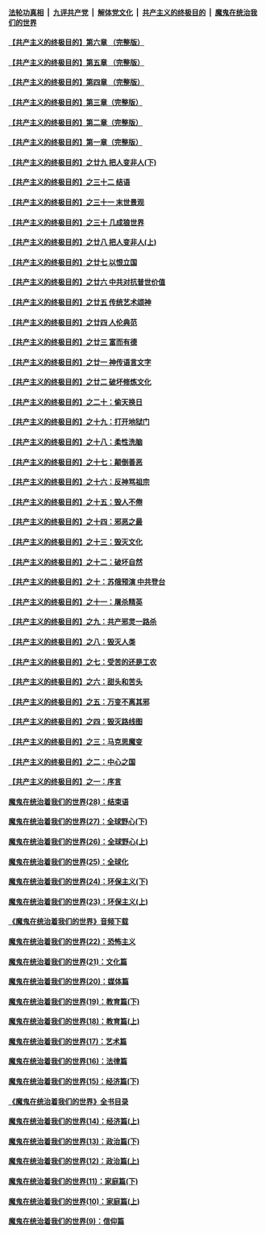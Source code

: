 ####  [法轮功真相](../../../../basic/blob/master/README.md?t=06291131) &nbsp;|&nbsp; [九评共产党](../../../../9ping.md/blob/master/README.md?t=06291131) &nbsp;|&nbsp; [解体党文化](../../../../jtdwh.md/blob/master/README.md?t=06291131)  &nbsp;|&nbsp; [共产主义的终极目的](../../../../gczydzjmd.md/blob/master/README.md?t=06291131) &nbsp;|&nbsp; [魔鬼在统治我们的世界](../../../../mgztzwmdsj.md/blob/master/README.md?t=06291131) 

#### [【共产主义的终极目的】第六章 （完整版）](../pages/nsc422/n11428913.md?t=06291131) 

#### [【共产主义的终极目的】第五章 （完整版）](../pages/nsc422/n11428912.md?t=06291131) 

#### [【共产主义的终极目的】第四章 （完整版）](../pages/nsc422/n11428907.md?t=06291131) 

#### [【共产主义的终极目的】第三章（完整版）](../pages/nsc422/n11428848.md?t=06291131) 

#### [【共产主义的终极目的】第二章（完整版）](../pages/nsc422/n11428831.md?t=06291131) 

#### [【共产主义的终极目的】第一章（完整版）](../pages/nsc422/n11417651.md?t=06291131) 

#### [【共产主义的终极目的】之廿九 把人变非人(下)](../pages/nsc422/n11344140.md?t=06291131) 

#### [【共产主义的终极目的】之三十二 结语](../pages/nsc422/n11360535.md?t=06291131) 

#### [【共产主义的终极目的】之三十一 末世景观](../pages/nsc422/n11351129.md?t=06291131) 

#### [【共产主义的终极目的】之三十 几成狼世界](../pages/nsc422/n11348280.md?t=06291131) 

#### [【共产主义的终极目的】之廿八 把人变非人(上)](../pages/nsc422/n11340492.md?t=06291131) 

#### [【共产主义的终极目的】之廿七 以恨立国](../pages/nsc422/n11336944.md?t=06291131) 

#### [【共产主义的终极目的】之廿六 中共对抗普世价值](../pages/nsc422/n11324785.md?t=06291131) 

#### [【共产主义的终极目的】之廿五 传统艺术颂神](../pages/nsc422/n11296396.md?t=06291131) 

#### [【共产主义的终极目的】之廿四 人伦典范](../pages/nsc422/n11296397.md?t=06291131) 

#### [【共产主义的终极目的】之廿三 富而有德](../pages/nsc422/n11283598.md?t=06291131) 

#### [【共产主义的终极目的】之廿一 神传语言文字](../pages/nsc422/n11263265.md?t=06291131) 

#### [【共产主义的终极目的】之廿二 破坏修炼文化](../pages/nsc422/n11245728.md?t=06291131) 

#### [【共产主义的终极目的】之二十：偷天换日](../pages/nsc422/n11238846.md?t=06291131) 

#### [【共产主义的终极目的】之十九：打开地狱门](../pages/nsc422/n11206376.md?t=06291131) 

#### [【共产主义的终极目的】之十八：柔性洗脑](../pages/nsc422/n11199994.md?t=06291131) 

#### [【共产主义的终极目的】之十七：颠倒善恶](../pages/nsc422/n11179782.md?t=06291131) 

#### [【共产主义的终极目的】之十六：反神骂祖宗](../pages/nsc422/n11166798.md?t=06291131) 

#### [【共产主义的终极目的】之十五：毁人不倦](../pages/nsc422/n11166792.md?t=06291131) 

#### [【共产主义的终极目的】之十四：邪恶之最](../pages/nsc422/n11150249.md?t=06291131) 

#### [【共产主义的终极目的】之十三：毁灭文化](../pages/nsc422/n11135227.md?t=06291131) 

#### [【共产主义的终极目的】之十二：破坏自然](../pages/nsc422/n11135214.md?t=06291131) 

#### [【共产主义的终极目的】之十：苏俄预演 中共登台](../pages/nsc422/n11118424.md?t=06291131) 

#### [【共产主义的终极目的】之十一：屠杀精英](../pages/nsc422/n11118442.md?t=06291131) 

#### [【共产主义的终极目的】之九：共产邪灵一路杀](../pages/nsc422/n11114139.md?t=06291131) 

#### [【共产主义的终极目的】之八：毁灭人类](../pages/nsc422/n11108503.md?t=06291131) 

#### [【共产主义的终极目的】之七：受苦的还是工农](../pages/nsc422/n11101809.md?t=06291131) 

#### [【共产主义的终极目的】之六：甜头和苦头](../pages/nsc422/n11096971.md?t=06291131) 

#### [【共产主义的终极目的】之五：万变不离其邪](../pages/nsc422/n11091285.md?t=06291131) 

#### [【共产主义的终极目的】之四：毁灭路线图](../pages/nsc422/n11086284.md?t=06291131) 

#### [【共产主义的终极目的】之三：马克思魔变](../pages/nsc422/n11061941.md?t=06291131) 

#### [【共产主义的终极目的】之二：中心之国](../pages/nsc422/n11047728.md?t=06291131) 

#### [【共产主义的终极目的】之一：序言](../pages/nsc422/n11086077.md?t=06291131) 

#### [魔鬼在统治着我们的世界(28)：结束语](../pages/nsc422/n10936246.md?t=06291131) 

#### [魔鬼在统治着我们的世界(27)：全球野心(下)](../pages/nsc422/n10928319.md?t=06291131) 

#### [魔鬼在统治着我们的世界(26)：全球野心(上)](../pages/nsc422/n10900318.md?t=06291131) 

#### [魔鬼在统治着我们的世界(25)：全球化](../pages/nsc422/n10788205.md?t=06291131) 

#### [魔鬼在统治着我们的世界(24)：环保主义(下)](../pages/nsc422/n10695307.md?t=06291131) 

#### [魔鬼在统治着我们的世界(23)：环保主义(上)](../pages/nsc422/n10688613.md?t=06291131) 

#### [《魔鬼在统治着我们的世界》音频下载](../pages/nsc422/n10635553.md?t=06291131) 

#### [魔鬼在统治着我们的世界(22)：恐怖主义](../pages/nsc422/n10614727.md?t=06291131) 

#### [魔鬼在统治着我们的世界(21)：文化篇](../pages/nsc422/n10597706.md?t=06291131) 

#### [魔鬼在统治着我们的世界(20)：媒体篇](../pages/nsc422/n10586579.md?t=06291131) 

#### [魔鬼在统治着我们的世界(19)：教育篇(下)](../pages/nsc422/n10564808.md?t=06291131) 

#### [魔鬼在统治着我们的世界(18)：教育篇(上)](../pages/nsc422/n10526970.md?t=06291131) 

#### [魔鬼在统治着我们的世界(17)：艺术篇](../pages/nsc422/n10499093.md?t=06291131) 

#### [魔鬼在统治着我们的世界(16)：法律篇](../pages/nsc422/n10485969.md?t=06291131) 

#### [魔鬼在统治着我们的世界(15)：经济篇(下)](../pages/nsc422/n10469975.md?t=06291131) 

#### [《魔鬼在统治着我们的世界》全书目录](../pages/nsc422/n10464261.md?t=06291131) 

#### [魔鬼在统治着我们的世界(14)：经济篇(上)](../pages/nsc422/n10457370.md?t=06291131) 

#### [魔鬼在统治着我们的世界(13)：政治篇(下)](../pages/nsc422/n10448270.md?t=06291131) 

#### [魔鬼在统治着我们的世界(12)：政治篇(上)](../pages/nsc422/n10444576.md?t=06291131) 

#### [魔鬼在统治着我们的世界(11)：家庭篇(下)](../pages/nsc422/n10440961.md?t=06291131) 

#### [魔鬼在统治着我们的世界(10)：家庭篇(上)](../pages/nsc422/n10435448.md?t=06291131) 

#### [魔鬼在统治着我们的世界(9)：信仰篇](../pages/nsc422/n10432159.md?t=06291131) 

